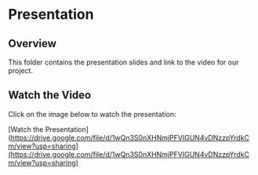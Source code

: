 # Presentation

## Overview

This folder contains the presentation slides and link to the video for our project. 

## Watch the Video

Click on the image below to watch the presentation:

[Watch the Presentation](https://drive.google.com/file/d/1wQn3S0nXHNmjPFVIGUN4vDNzzpYrdkCm/view?usp=sharing](https://drive.google.com/file/d/1wQn3S0nXHNmjPFVIGUN4vDNzzpYrdkCm/view?usp=sharing)
